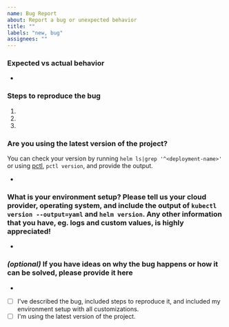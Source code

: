 ```yaml
---
name: Bug Report
about: Report a bug or unexpected behavior
title: ""
labels: "new, bug"
assignees: ""
---
```


### Expected vs actual behavior

-

### Steps to reproduce the bug

1.
2.
3.

### Are you using the latest version of the project?

You can check your version by running `helm ls|grep '^<deployment-name>'` or using [pctl](https://github.com/paralus/cli), `pctl version`, and provide the output.

-

### What is your environment setup? Please tell us your cloud provider, operating system, and include the output of `kubectl version --output=yaml` and `helm version`. Any other information that you have, eg. logs and custom values, is highly appreciated!

-

### _(optional)_ If you have ideas on why the bug happens or how it can be solved, please provide it here

-

<!-- Please make sure you have have filled out all sections of the template -->

- [ ] I've described the bug, included steps to reproduce it, and included my environment setup with all customizations.
- [ ] I'm using the latest version of the project.

